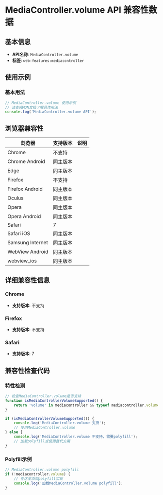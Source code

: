 # MediaController.volume API 兼容性数据

## 基本信息

- **API名称**: `MediaController.volume`
- **标签**: `web-features:mediacontroller`

## 使用示例

### 基本用法

```javascript
// MediaController.volume 使用示例
// 请查阅MDN文档了解具体用法
console.log('MediaController.volume API');
```

## 浏览器兼容性

| 浏览器 | 支持版本 | 说明 |
|--------|----------|------|
| Chrome | 不支持 |  |
| Chrome Android | 同主版本 |  |
| Edge | 同主版本 |  |
| Firefox | 不支持 |  |
| Firefox Android | 同主版本 |  |
| Oculus | 同主版本 |  |
| Opera | 同主版本 |  |
| Opera Android | 同主版本 |  |
| Safari | 7 |  |
| Safari iOS | 同主版本 |  |
| Samsung Internet | 同主版本 |  |
| WebView Android | 同主版本 |  |
| webview_ios | 同主版本 |  |

## 详细兼容性信息

### Chrome

- **支持版本**: 不支持

### Firefox

- **支持版本**: 不支持

### Safari

- **支持版本**: 7

## 兼容性检查代码

### 特性检测

```javascript
// 检查MediaController.volume是否支持
function isMediaControllerVolumeSupported() {
    return 'volume' in mediacontroller && typeof mediacontroller.volume === 'function';
}

if (isMediaControllerVolumeSupported()) {
    console.log('MediaController.volume 支持');
    // 使用MediaController.volume
} else {
    console.log('MediaController.volume 不支持，需要polyfill');
    // 加载polyfill或使用替代方案
}
```

### Polyfill示例

```javascript
// MediaController.volume polyfill
if (!mediacontroller.volume) {
    // 在这里添加polyfill实现
    console.log('加载MediaController.volume polyfill');
}
```

